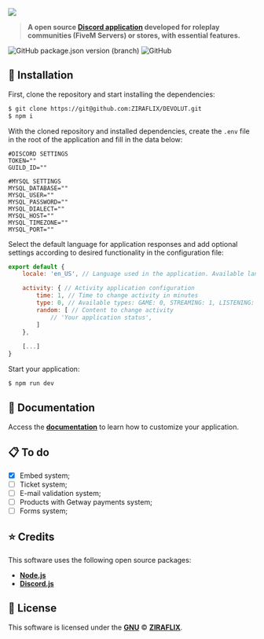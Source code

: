 <img src="https://cdn.discordapp.com/attachments/917183221375049728/1092521276775600259/devolut-banner.png" />

> **A open source [Discord application](https://discord.com/developers/applications) developed for roleplay communities (FiveM Servers) or stores, with essential features.**

![GitHub package.json version (branch)](https://img.shields.io/github/package-json/v/ZIRAFLIX/DEVOLUT/main) ![GitHub](https://img.shields.io/github/license/ZIRAFLIX/DEVOLUT)

## 🏁 Installation

First, clone the repository and start installing the dependencies:
```sh
$ git clone https://git@github.com:ZIRAFLIX/DEVOLUT.git
$ npm i
```

With the cloned repository and installed dependencies, create the `.env` file in the root of the application and fill in the data below:
```dosini
#DISCORD SETTINGS
TOKEN=""
GUILD_ID=""

#MYSQL SETTINGS
MYSQL_DATABASE=""
MYSQL_USER=""
MYSQL_PASSWORD=""
MYSQL_DIALECT=""
MYSQL_HOST=""
MYSQL_TIMEZONE=""
MYSQL_PORT=""
```
Select the default language for application responses and add optional settings according to desired functionality in the configuration file:
```js
export default {
    locale: 'en_US', // Language used in the application. Available languages: en_US, pt_BR

    activity: { // Activity application configuration
        time: 1, // Time to change activity in minutes
        type: 0, // Available types: GAME: 0, STREAMING: 1, LISTENING: 2, WATCHING: 3, COMPETING: 5
        random: [ // Content to change activity
            // 'Your application status',
        ]
    },
    
    [...]
}
```
Start your application:
```sh
$ npm run dev
```

## 📖 Documentation

Access the **[documentation](https://wiki.ziraflix.gg/)** to learn how to customize your application.

## 📋 To do

- [x] Embed system;
- [ ] Ticket system;
- [ ] E-mail validation system;
- [ ] Products with Getway payments system;
- [ ] Forms system;

## ⭐ Credits

This software uses the following open source packages:

- **[Node.js](https://nodejs.org/)**
- **[Discord.js](https://discord.js.org/)**

## 📜 License

This software is licensed under the **[GNU](https://github.com/ZIRAFLIX/DEVOLUT/blob/master/LICENSE)** © **[ZIRAFLIX](https://github.com/ZIRAFLIX)**.
